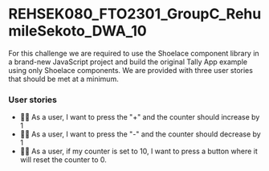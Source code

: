 # REHSEK080_FTO2301_GroupC_RehumileSekoto_DWA_10


For this challenge we are required to use the Shoelace component library
in a brand-new JavaScript project and build the original Tally App example  
using only Shoelace components. We are provided with three user stories that 
should be met at a minimum.

### User stories
- 👩‍💻 As a user, I want to press the "+" and the counter should increase by 1
- 👩‍💻 As a user, I want to press the "-" and the counter should decrease by 1
- 👩‍💻 As a user, if my counter is set to 10, I want to press a button where it will reset the counter to 0.
